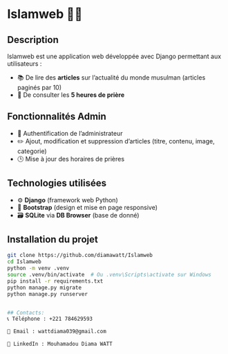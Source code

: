 # Islamweb 🕌📖

## Description
Islamweb est une application web développée avec Django permettant aux utilisateurs :

- 📚 De lire des **articles** sur l’actualité du monde musulman (articles paginés par 10)
- 🕋 De consulter les **5 heures de prière**

## Fonctionnalités Admin
- 🔐 Authentification de l’administrateur
- ✏️ Ajout, modification et suppression d’articles (titre, contenu, image, categorie)
- 🕒 Mise à jour des horaires de prières 

## Technologies utilisées
- ⚙️ **Django** (framework web Python)
- 🎨 **Bootstrap** (design et mise en page responsive)
- 🗃️ **SQLite** via **DB Browser** (base de donné)

## Installation du projet

```bash
git clone https://github.com/diamawatt/Islamweb
cd Islamweb
python -m venv .venv
source .venv/bin/activate  # Ou .venv\Scripts\activate sur Windows
pip install -r requirements.txt
python manage.py migrate
python manage.py runserver


## Contacts:
📞 Téléphone : +221 784629593

📧 Email : wattdiama039@gmail.com

💼 LinkedIn : Mouhamadou Diama WATT